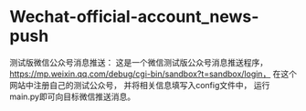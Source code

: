 # Wechat-official-account_news-push
测试版微信公众号消息推送：
这是一个微信测试版公众号消息推送程序，
https://mp.weixin.qq.com/debug/cgi-bin/sandbox?t=sandbox/login，
在这个网站中注册自己的测试公众号，
并将相关信息填写入config文件中，
运行main.py即可向目标微信推送消息。
